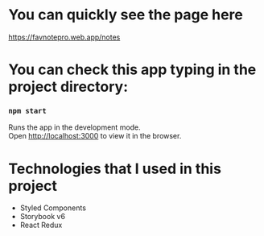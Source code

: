 # You can quickly see the page here
https://favnotepro.web.app/notes

# You can check this app typing in the project directory:

### `npm start`

Runs the app in the development mode.\
Open [http://localhost:3000](http://localhost:3000) to view it in the browser.


# Technologies that I used in this project 
- Styled Components
- Storybook v6
- React Redux
